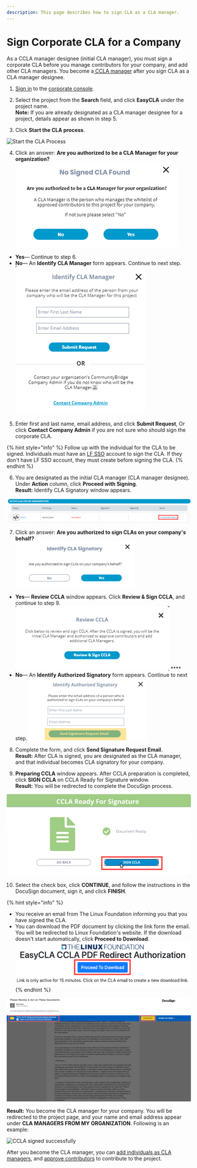 ```yaml
---
description: This page describes how to sign CLA as a CLA manager.
---
```


# Sign Corporate CLA for a Company

As a CCLA manager designee \(initial CLA manager\), you must sign a corporate CLA before you manage contributors for your company, and add other CLA managers. You become a[ CCLA manager](../corporate-cla-managers/) after you sign CLA as a CLA manager designee.

1. [Sign in](../corporate-cla-managers/sign-in-to-the-easycla-corporate-console.md) to the [corporate console](https://organization.lfx.linuxfoundation.org/company/dashboard).

2. Select the project from the **Search** field, and click **EasyCLA** under the project name.  
**Note:** If you are already designated as a CLA manager designee for a project, details appear as shown in step 5.

3. Click **Start the CLA process**.

![Start the CLA Process](https://gblobscdn.gitbook.com/assets%2F-M2DCN9UgoRgMEkgnLyP%2F-MA0-8_cL605eCKF8NMT%2F-MA0HEhVP16NYN7Vs27E%2Fstart%20cla%20process.png?alt=media&token=31a11567-bb06-4d1e-972a-8f616d6a9500)

4. Click an answer: **Are you authorized to be a CLA Manager for your organization?**  
 ![](../../.gitbook/assets/company-has-not-signed-cla%20%281%29.png) 

* **Yes**— Continue to step 6.
* **No**— An **Identify CLA Manager** form appears. Continue to next step.  ![](../../.gitbook/assets/identify-cla-manager.png)  

5. Enter first and last name, email address, and click **Submit Request**, Or click **Contact Company Admin** if you are not sure who should sign the corporate CLA.

{% hint style="info" %}
Follow up with the individual for the CLA to be signed. Individuals must have an [LF SSO](https://docs.linuxfoundation.org/lfx/sso) account to sign the CLA. If they don't have LF SSO account, they must create before signing the CLA.
{% endhint %}

6. You are designated as the initial CLA manager \(CLA manager designee\). Under **Action** column, click **Proceed with Signing**.  
**Result:** Identify CLA Signatory window appears.

![Proceed with Signing CLA](../../.gitbook/assets/proceed-with-signing.png)

7. Click an answer: **Are you authorized to sign CLAs on your company's behalf?**  
 ![](../../.gitbook/assets/identify-cla-signatory.png) 

* **Yes**— **Review CCLA** window appears. Click **Review & Sign CCLA**, and continue to step 9.  ![](../../.gitbook/assets/review-ccla.png)   **** 
* **No**— An **Identify Authorized Signatory** form appears. Continue to next step.  ![](../../.gitbook/assets/identify-authorized-signatory.png) 

8. Complete the form, and click **Send Signature Request Email**.  
**Result:** After CLA is signed, you are designated as the CLA manager, and that individual becomes CLA signatory for your company.

9. **Preparing CCLA** window appears. After CCLA preparation is completed, click **SIGN CCLA** on CCLA Ready for Signature window.  
**Result:** You will be redirected to complete the DocuSign process.

![CCLA Ready for Signature](../../.gitbook/assets/ccla-ready-for-signature.png)

10. Select the check box, click **CONTINUE**,  and follow the instructions in the DocuSign document, sign it, and click **FINISH**.

{% hint style="info" %}
* You receive an email from The Linux Foundation informing you that you have signed the CLA. 
* You can download the PDF document by clicking the link form the email. You will be redirected to Linux Foundation's website. If the download doesn't start automatically, click **Proceed to Download**.  ![](../../.gitbook/assets/proceed-to-download-ccla.png) 
{% endhint %}

![](../../.gitbook/assets/docusign-icla-flow.png)

**Result:** You become the CLA manager for your company. You will be redirected to the project page, and your name and email address appear under **CLA MANAGERS FROM MY ORGANIZATION**. Following is an example:

![CCLA signed successfully](https://gblobscdn.gitbook.com/assets%2F-M2DCN9UgoRgMEkgnLyP%2F-MA0-8_cL605eCKF8NMT%2F-MA0FkDbYMbJ7MutyGb5%2Fcla%20managers%20from%20my%20organization%20example.png?alt=media&token=fa0e823e-87f6-4d20-9675-891c2e50bc7b)

After you become the CLA manager, you can [add individuals as CLA managers](../corporate-cla-managers/add-or-delete-cla-managers.md), and [approve contributors](../corporate-cla-managers/approve-and-manage-contributors.md) to contribute to the project.

